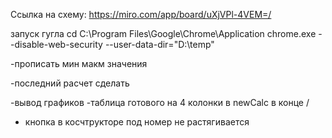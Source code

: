 Ссылка на схему:
https://miro.com/app/board/uXjVPl-4VEM=/


запуск гугла 
cd C:\Program Files\Google\Chrome\Application
chrome.exe --disable-web-security --user-data-dir="D:\temp"

-прописать мин макм значения

-последний расчет сделать


-вывод графиков
-таблица готового на 4 колонки в newCalc в конце /
- кнопка в косчтрукторе под номер не растягивается

